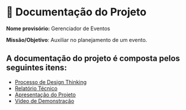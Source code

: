 # :office: Documentação do Projeto

**Nome provisório:** Gerenciador de Eventos  

**Missão/Objetivo**: Auxiliar no planejamento de um evento.

## A documentação do projeto é composta pelos seguintes itens: 
 - [Processo de Design Thinking](concepcao/Processo%20Design%20Thinking%20-%20TEMPLATE.pdf)
 - [Relatório Técnico](relatorio/relatorioTecnico.md)
 - [Apresentação do Projeto](apresentacao/apresentacao%20-%20TEMPLATE.pptx)
 - [Vídeo de Demonstração](https://youtube.com)

